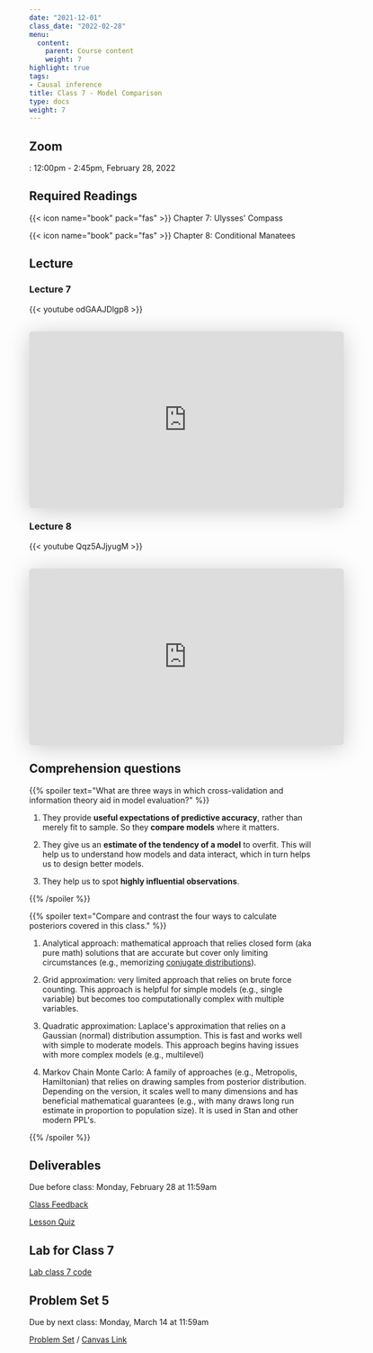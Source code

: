 ```yaml
---
date: "2021-12-01"
class_date: "2022-02-28"
menu:
  content:
    parent: Course content
    weight: 7
highlight: true
tags:
- Causal inference
title: Class 7 - Model Comparison
type: docs
weight: 7
---
```


## Zoom

<a href="https://uncc.zoom.us/j/93339403054"><i class="fas fa-video fa-lg"></i></a>: 12:00pm - 2:45pm, February 28, 2022

## Required Readings

{{< icon name="book" pack="fas" >}} Chapter 7: Ulysses' Compass

{{< icon name="book" pack="fas" >}} Chapter 8: Conditional Manatees


<!--more-->

## Lecture

### Lecture 7

{{< youtube odGAAJDlgp8 >}}

<br>

<iframe class="speakerdeck-iframe" frameborder="0" src="https://speakerdeck.com/player/9f57deff04ac470d95ff9c8b34abb8f6" title="Statistical Rethinking 2022 Lecture 07" allowfullscreen="true" mozallowfullscreen="true" webkitallowfullscreen="true" style="border: 0px; background: padding-box padding-box rgba(0, 0, 0, 0.1); margin: 0px; padding: 0px; border-radius: 6px; box-shadow: rgba(0, 0, 0, 0.2) 0px 5px 40px; width: 560px; height: 314px;" data-ratio="1.78343949044586"></iframe>
<br>

### Lecture 8

{{< youtube Qqz5AJjyugM >}}

<br>

<iframe class="speakerdeck-iframe" frameborder="0" src="https://speakerdeck.com/player/cc59c28f5c974674a0745eb48d54d693" title="Statistical Rethinking 2022 Lecture 08" allowfullscreen="true" mozallowfullscreen="true" webkitallowfullscreen="true" style="border: 0px; background: padding-box padding-box rgba(0, 0, 0, 0.1); margin: 0px; padding: 0px; border-radius: 6px; box-shadow: rgba(0, 0, 0, 0.2) 0px 5px 40px; width: 560px; height: 314px;" data-ratio="1.78343949044586"></iframe>


## Comprehension questions

{{% spoiler text="What are three ways in which cross-validation and information theory aid in model evaluation?" %}}

1. They provide **useful expectations of predictive accuracy**, rather than merely fit to sample. So they **compare models** where it matters. 

2. They give us an **estimate of the tendency of a model** to overfit. This will help us to understand how models and data interact, which in turn helps us to design better models.

3. They help us to spot **highly influential observations**.

{{% /spoiler %}}

{{% spoiler text="Compare and contrast the four ways to calculate posteriors covered in this class." %}}

1. Analytical approach: mathematical approach that relies closed form (aka pure math) solutions that are accurate but cover only limiting circumstances (e.g., memorizing [conjugate distributions](https://en.wikipedia.org/wiki/Conjugate_prior#Table_of_conjugate_distributions)).

2. Grid approximation: very limited approach that relies on brute force counting. This approach is helpful for simple models (e.g., single variable) but becomes too computationally complex with multiple variables.

3. Quadratic approximation: Laplace's approximation that relies on a Gaussian (normal) distribution assumption. This is fast and works well with simple to moderate models. This approach begins having issues with more complex models (e.g., multilevel)

4. Markov Chain Monte Carlo: A family of approaches (e.g., Metropolis, Hamiltonian) that relies on drawing samples from posterior distribution. Depending on the version, it scales well to many dimensions and has beneficial mathematical guarantees (e.g., with many draws long run estimate in proportion to population size). It is used in Stan and other modern PPL's.

{{% /spoiler %}}

## Deliverables

Due before class: Monday, February 28 at 11:59am 

<a href="https://forms.gle/zMipNzav3BCL3Rwy9"><i class="fas fa-comment fa-lg"></i>  Class Feedback</a>

<a href="https://uncc.instructure.com/courses/171000/quizzes/331405"><i class="fas fa-question fa-lg"></i>  Lesson Quiz</a>

## Lab for Class 7

[Lab class 7 code](../../lab/07-class)

## Problem Set 5

Due by next class: Monday, March 14 at 11:59am

<a href="https://dsba6010-spring2022.netlify.app/assignment/05-problem-set"><i class="fas fa-pencil-ruler fa-lg"></i>  Problem Set</a> / [Canvas Link](https://uncc.instructure.com/courses/171000/assignments/1415462)
